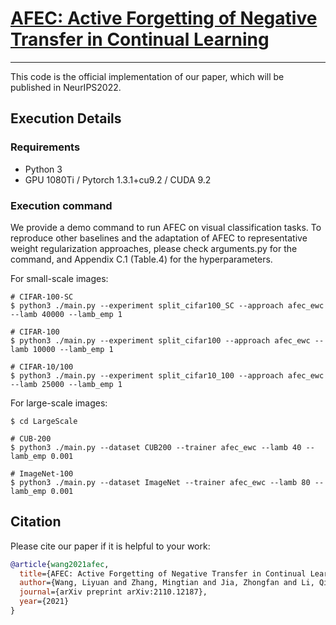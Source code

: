 # [AFEC: Active Forgetting of Negative Transfer in Continual Learning]() 

------
This code is the official implementation of our paper, which will be published in NeurIPS2022.

## **Execution Details**

### Requirements

- Python 3
- GPU 1080Ti / Pytorch 1.3.1+cu9.2 / CUDA 9.2

### Execution command
We provide a demo command to run AFEC on visual classification tasks. 
To reproduce other baselines and the adaptation of AFEC to representative weight regularization approaches, 
please check arguments.py for the command, and Appendix  C.1 (Table.4) for the hyperparameters.

For small-scale images:

```
# CIFAR-100-SC
$ python3 ./main.py --experiment split_cifar100_SC --approach afec_ewc --lamb 40000 --lamb_emp 1

# CIFAR-100
$ python3 ./main.py --experiment split_cifar100 --approach afec_ewc --lamb 10000 --lamb_emp 1

# CIFAR-10/100
$ python3 ./main.py --experiment split_cifar10_100 --approach afec_ewc --lamb 25000 --lamb_emp 1

```

For large-scale images:

```
$ cd LargeScale

# CUB-200
$ python3 ./main.py --dataset CUB200 --trainer afec_ewc --lamb 40 --lamb_emp 0.001

# ImageNet-100
$ python3 ./main.py --dataset ImageNet --trainer afec_ewc --lamb 80 --lamb_emp 0.001

```

## Citation

Please cite our paper if it is helpful to your work:

```bibtex
@article{wang2021afec,
  title={AFEC: Active Forgetting of Negative Transfer in Continual Learning},
  author={Wang, Liyuan and Zhang, Mingtian and Jia, Zhongfan and Li, Qian and Bao, Chenglong and Ma, Kaisheng and Zhu, Jun and Zhong, Yi},
  journal={arXiv preprint arXiv:2110.12187},
  year={2021}
}
```
